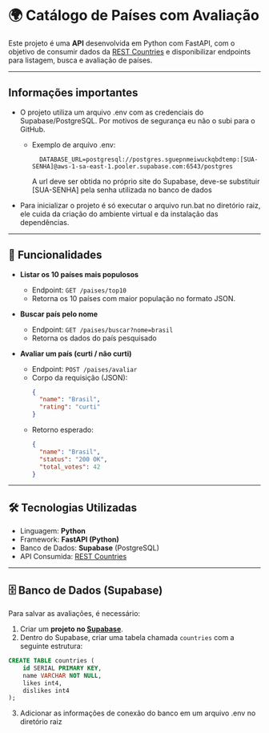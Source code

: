 # 🌍 Catálogo de Países com Avaliação

Este projeto é uma **API** desenvolvida em Python com FastAPI, com o objetivo de consumir dados da [REST Countries](https://restcountries.com) e disponibilizar endpoints para listagem, busca e avaliação de países.  

---

## Informações importantes

- O projeto utiliza um arquivo .env com as credenciais do Supabase/PostgreSQL. Por motivos de segurança eu não o subi para o GitHub.
  - Exemplo de arquivo .env:
    
    ```.env
      DATABASE_URL=postgresql://postgres.sguepnmeiwuckqbdtemp:[SUA-SENHA]@aws-1-sa-east-1.pooler.supabase.com:6543/postgres
    ```
    
    A url deve ser obtida no próprio site do Supabase, deve-se substituir [SUA-SENHA] pela senha utilizada no banco de dados
- Para inicializar o projeto é só executar o arquivo run.bat no diretório raiz, ele cuida da criação do ambiente virtual e da instalação das dependências.
---

## 🚀 Funcionalidades

- **Listar os 10 países mais populosos**
  - Endpoint: `GET /paises/top10`
  - Retorna os 10 países com maior população no formato JSON.

- **Buscar país pelo nome**
  - Endpoint: `GET /paises/buscar?nome=brasil`
  - Retorna os dados do país pesquisado 

- **Avaliar um país (curti / não curti)**
  - Endpoint: `POST /paises/avaliar`
  - Corpo da requisição (JSON):  
    ```json
    {
      "name": "Brasil",
      "rating": "curti"
    }
    ```
  - Retorno esperado:
    ```json
    {
      "name": "Brasil",
      "status": "200 OK",
      "total_votes": 42
    }
    ```

---

## 🛠 Tecnologias Utilizadas

- Linguagem: **Python**
- Framework: **FastAPI (Python)**  
- Banco de Dados: **Supabase** (PostgreSQL)  
- API Consumida: [REST Countries](https://restcountries.com)

---

## 🗄 Banco de Dados (Supabase)

Para salvar as avaliações, é necessário:  

1. Criar um **projeto no [Supabase](https://supabase.com/)**.  
2. Dentro do Supabase, criar uma tabela chamada `countries` com a seguinte estrutura:  

```sql
CREATE TABLE countries (
    id SERIAL PRIMARY KEY,
    name VARCHAR NOT NULL,
    likes int4,
    dislikes int4
);
```
3. Adicionar as informações de conexão do banco em um arquivo .env no diretório raiz
